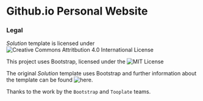# Github.io Personal Website

### Legal

*Solution* template is licensed under ![Creative Commons Attritbution 4.0 International License](https://creativecommons.org/licenses/by/4.0/)

This project uses Bootstrap, licensed under the ![MIT License](https://github.com/twbs/bootstrap/blob/master/LICENSE)

The original *Solution* template uses Bootstrap and further information about the template can be found ![here](http://www.tooplate.com/view/2081-solution).

Thanks to the work by the `Bootstrap` and `Tooplate` teams.

